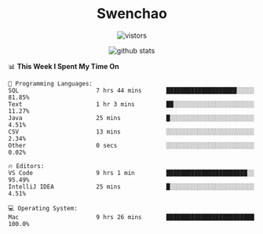 <h1 align="center">Swenchao</h3>

<p align="center">
  <img src="https://visitor-badge.glitch.me/badge?page_id=Swenchao" alt="vistors" />
</p>

<p align="center">
  <img src="https://github-readme-stats.vercel.app/api?username=Swenchao&count_private=true&show_icons=true&theme=vue-dark&hide_title=true" alt="github stats" />
</p>

<!--START_SECTION:waka-->
📊 **This Week I Spent My Time On** 

```text
💬 Programming Languages: 
SQL                      7 hrs 44 mins       ████████████████████░░░░░   81.85% 
Text                     1 hr 3 mins         ██░░░░░░░░░░░░░░░░░░░░░░░   11.27% 
Java                     25 mins             █░░░░░░░░░░░░░░░░░░░░░░░░   4.51% 
CSV                      13 mins             ░░░░░░░░░░░░░░░░░░░░░░░░░   2.34% 
Other                    0 secs              ░░░░░░░░░░░░░░░░░░░░░░░░░   0.02%

🔥 Editors: 
VS Code                  9 hrs 1 min         ███████████████████████░░   95.49% 
IntelliJ IDEA            25 mins             █░░░░░░░░░░░░░░░░░░░░░░░░   4.51%

💻 Operating System: 
Mac                      9 hrs 26 mins       █████████████████████████   100.0%

```


<!--END_SECTION:waka-->

